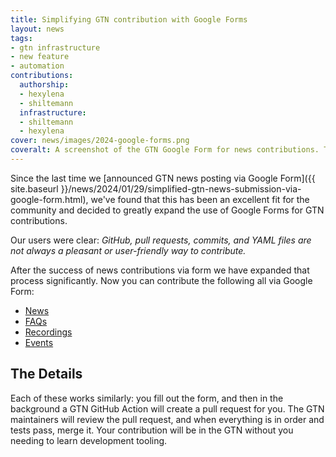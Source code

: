 ```yaml
---
title: Simplifying GTN contribution with Google Forms
layout: news
tags:
- gtn infrastructure
- new feature
- automation
contributions:
  authorship:
  - hexylena
  - shiltemann
  infrastructure:
  - shiltemann
  - hexylena
cover: news/images/2024-google-forms.png
coveralt: A screenshot of the GTN Google Form for news contributions. The form is titled 'GTN News' and has fields for 'Title', with a screenshot of a galaxy single cell news post as the header image.
---
```


Since the last time we [announced GTN news posting via Google Form]({{ site.baseurl }}/news/2024/01/29/simplified-gtn-news-submission-via-google-form.html), we've found that this has been an excellent fit for the community and decided to greatly expand the use of Google Forms for GTN contributions.

Our users were clear: *GitHub, pull requests, commits, and YAML files are not always a pleasant or user-friendly way to contribute.*

After the success of news contributions via form we have expanded that process significantly. Now you can contribute the following all via Google Form:

- [News](https://forms.gle/TqGTr6y46wrJDri7A)
- [FAQs](https://forms.gle/2JVMfd1AgtenZPvv9)
- [Recordings](https://forms.gle/qNG8FkTN1yRZPNZY6)
- [Events](https://forms.gle/M6ECp1e3pZoFGYnV8)

## The Details

Each of these works similarly: you fill out the form, and then in the background a GTN GitHub Action will create a pull request for you.
The GTN maintainers will review the pull request, and when everything is in order and tests pass, merge it. Your contribution will be in the GTN without you needing to learn development tooling.
